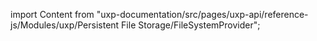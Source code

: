 
import Content from "uxp-documentation/src/pages/uxp-api/reference-js/Modules/uxp/Persistent File Storage/FileSystemProvider";

<Content query="product=photoshop"/>
